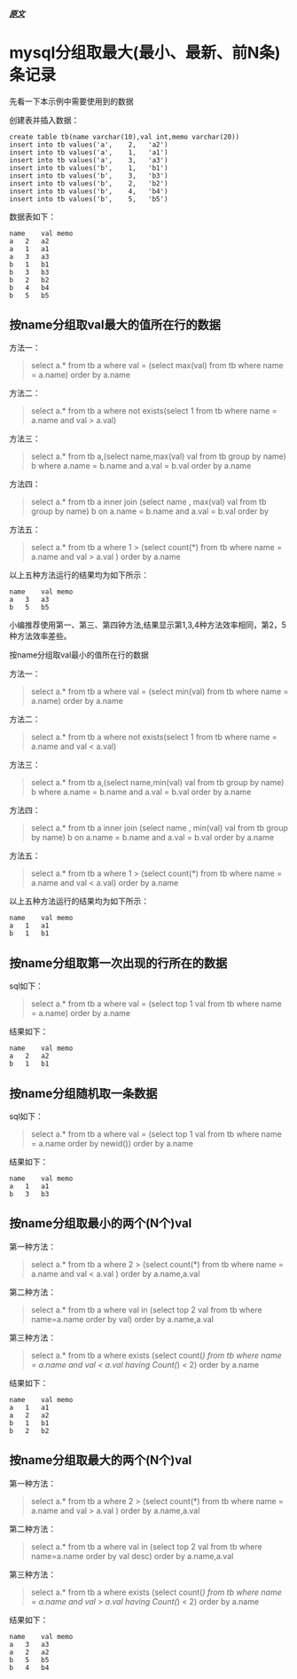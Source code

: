 ##### [原文](http://www.manongjc.com/article/1082.html)

# mysql分组取最大(最小、最新、前N条)条记录

先看一下本示例中需要使用到的数据

创建表并插入数据：
```mysql
create table tb(name varchar(10),val int,memo varchar(20))
insert into tb values('a',    2,   'a2')
insert into tb values('a',    1,   'a1')
insert into tb values('a',    3,   'a3')
insert into tb values('b',    1,   'b1')
insert into tb values('b',    3,   'b3')
insert into tb values('b',    2,   'b2')
insert into tb values('b',    4,   'b4')
insert into tb values('b',    5,   'b5')
```
数据表如下：
```
name	val	memo
a	2	a2
a	1	a1
a	3	a3
b	1	b1
b	3	b3
b	2	b2
b	4	b4
b	5	b5
```

## 按name分组取val最大的值所在行的数据

方法一：
>select a.* from tb a where val = (select max(val) from tb where name = a.name) order by a.name

方法二：
> select a.* from tb a where not exists(select 1 from tb where name = a.name and val > a.val)

方法三：
> select a.* from tb a,(select name,max(val) val from tb group by name) b where a.name = b.name and a.val = b.val order by a.name

方法四：
> select a.* from tb a inner join (select name , max(val) val from tb group by name) b on a.name = b.name and a.val = b.val order by

方法五：
> select a.* from tb a where 1 > (select count(*) from tb where name = a.name and val > a.val ) order by a.name

以上五种方法运行的结果均为如下所示：
```
name	val	memo
a	3	a3
b	5	b5
```
小编推荐使用第一、第三、第四钟方法,结果显示第1,3,4种方法效率相同，第2，5种方法效率差些。

按name分组取val最小的值所在行的数据

方法一：
> select a.* from tb a where val = (select min(val) from tb where name = a.name) order by a.name

方法二：
> select a.* from tb a where not exists(select 1 from tb where name = a.name and val < a.val)

方法三：
> select a.* from tb a,(select name,min(val) val from tb group by name) b where a.name = b.name and a.val = b.val order by a.name

方法四：
> select a.* from tb a inner join (select name , min(val) val from tb group by name) b on a.name = b.name and a.val = b.val order by a.name

方法五：
> select a.* from tb a where 1 > (select count(*) from tb where name = a.name and val < a.val) order by a.name

以上五种方法运行的结果均为如下所示：
```
name	val	memo
a	1	a1
b	1	b1
```

## 按name分组取第一次出现的行所在的数据 
sql如下：

> select a.* from tb a where val = (select top 1 val from tb where name = a.name) order by a.name

结果如下：
```
name	val	memo
a	2	a2
b	1	b1
``` 

## 按name分组随机取一条数据
sql如下：

> select a.* from tb a where val = (select top 1 val from tb where name = a.name order by newid()) order by a.name

结果如下：
```
name	val	memo
a	1	a1
b	3	b3
```

## 按name分组取最小的两个(N个)val
第一种方法：
> select a.* from tb a where 2 > (select count(*) from tb where name = a.name and val < a.val ) order by a.name,a.val

第二种方法：
> select a.* from tb a where val in (select top 2 val from tb where name=a.name order by val) order by a.name,a.val

第三种方法：
> select a.* from tb a where exists (select count(*) from tb where name = a.name and val < a.val having Count(*) < 2) order by a.name

结果如下：
```
name	val	memo
a	1	a1
a	2	a2
b	1	b1
b	2	b2
```

## 按name分组取最大的两个(N个)val
第一种方法：
> select a.* from tb a where 2 > (select count(*) from tb where name = a.name and val > a.val ) order by a.name,a.val

第二种方法：
> select a.* from tb a where val in (select top 2 val from tb where name=a.name order by val desc) order by a.name,a.val

第三种方法：
> select a.* from tb a where exists (select count(*) from tb where name = a.name and val > a.val having Count(*) < 2) order by a.name

结果如下：
```
name	val	memo
a	3	a3
a	2	a2
b	5	b5
b	4	b4
```